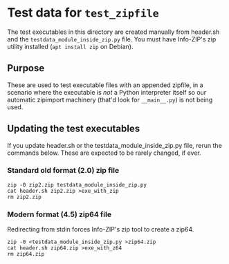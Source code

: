 # Test data for `test_zipfile`

The test executables in this directory are created manually from header.sh and
the `testdata_module_inside_zip.py` file. You must have Info-ZIP's zip utility
installed (`apt install zip` on Debian).

## Purpose

These are used to test executable files with an appended zipfile, in a scenario
where the executable is _not_ a Python interpreter itself so our automatic
zipimport machinery (that'd look for `__main__.py`) is not being used.

## Updating the test executables

If you update header.sh or the testdata_module_inside_zip.py file, rerun the
commands below. These are expected to be rarely changed, if ever.

### Standard old format (2.0) zip file

```
zip -0 zip2.zip testdata_module_inside_zip.py
cat header.sh zip2.zip >exe_with_zip
rm zip2.zip
```

### Modern format (4.5) zip64 file

Redirecting from stdin forces Info-ZIP's zip tool to create a zip64.

```
zip -0 <testdata_module_inside_zip.py >zip64.zip
cat header.sh zip64.zip >exe_with_z64
rm zip64.zip
```
